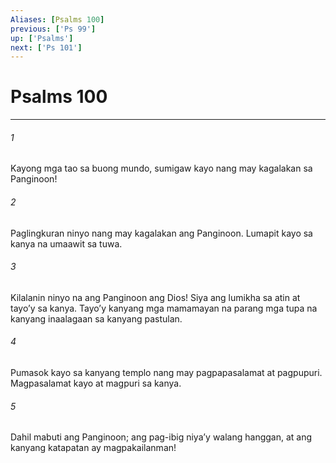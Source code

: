 ```yaml
---
Aliases: [Psalms 100]
previous: ['Ps 99']
up: ['Psalms']
next: ['Ps 101']
---
```

# Psalms 100

***


###### 1 


Kayong mga tao sa buong mundo, sumigaw kayo nang may kagalakan sa Panginoon! 


###### 2 


Paglingkuran ninyo nang may kagalakan ang Panginoon. Lumapit kayo sa kanya na umaawit sa tuwa. 


###### 3 


Kilalanin ninyo na ang Panginoon ang Dios! Siya ang lumikha sa atin at tayoʼy sa kanya. Tayoʼy kanyang mga mamamayan na parang mga tupa na kanyang inaalagaan sa kanyang pastulan. 


###### 4 


Pumasok kayo sa kanyang templo nang may pagpapasalamat at pagpupuri. Magpasalamat kayo at magpuri sa kanya. 


###### 5 


Dahil mabuti ang Panginoon; ang pag-ibig niyaʼy walang hanggan, at ang kanyang katapatan ay magpakailanman!
